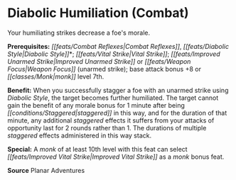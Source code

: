 ﻿---
cssclass: [feats]

---
# Diabolic Humiliation (Combat)

Your humiliating strikes decrease a foe's morale.

**Prerequisites:** _[[feats/Combat Reflexes|Combat Reflexes]]_, _[[feats/Diabolic Style|Diabolic Style]]_*; _[[feats/Vital Strike|Vital Strike]]_; _[[feats/Improved Unarmed Strike|Improved Unarmed Strike]]_ or _[[feats/Weapon Focus|Weapon Focus]]_ (unarmed strike); base attack bonus +8 or _[[classes/Monk|monk]]_ level 7th.

**Benefit:** When you successfully stagger a foe with an unarmed strike using _Diabolic Style_, the target becomes further humiliated. The target cannot gain the benefit of any morale bonus for 1 minute after being _[[conditions/Staggered|staggered]]_ in this way, and for the duration of that minute, any additional _staggered_ effects it suffers from your attacks of opportunity last for 2 rounds rather than 1. The durations of multiple _staggered_ effects administered in this way stack.

**Special:** A _monk_ of at least 10th level with this feat can select _[[feats/Improved Vital Strike|Improved Vital Strike]]_ as a _monk_ bonus feat.

**Source** Planar Adventures